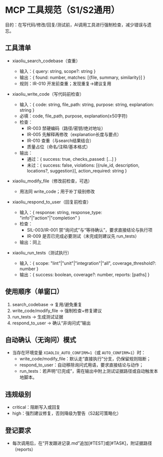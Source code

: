 # MCP 工具规范（S1/S2通用）

目的：在写代码/修改/回复/测试前，AI调用工具进行强制检查，减少错误与遗忘。

## 工具清单
- xiaoliu_search_codebase（查重）
  - 输入：{ query: string, scope?: string }
  - 输出：{ found: number, matches: [{file, summary, similarity}] }
  - 规则：IR-010 开发前查重；发现重复→建议复用

- xiaoliu_write_code（写代码前检查）
  - 输入：{ code: string, file_path: string, purpose: string, explanation: string }
  - 必填：code, file_path, purpose, explanation(≥50字符)
  - 检查：
    - IR-003 禁硬编码（路径/密钥/绝对地址）
    - IR-005 先解释再修改（explanation长度与要点）
    - IR-010 查重（与search结果结合）
    - 质量占位（命名/注释/基本格式）
  - 输出：
    - 通过：{ success: true, checks_passed: [...] }
    - 未过：{ success: false, violations: [{rule_id, description, locations?, suggestion}], action_required: string }

- xiaoliu_modify_file（修改前检查，可选）
  - 用法同 write_code；用于补丁级别修改

- xiaoliu_respond_to_user（回复前检查）
  - 输入：{ response: string, response_type: "info"|"action"|"completion" }
  - 检查：
    - SIL-003/IR-001 禁“询问式”与“等待确认”，要求直接结论与执行项
    - IR-009 是否已完成必要测试（未完成则建议先 run_tests）
  - 输出：同上

- xiaoliu_run_tests（测试执行）
  - 输入：{ scope: "lint"|"unit"|"integration"|"all", coverage_threshold?: number }
  - 输出：{ success: boolean, coverage?: number, reports: [paths] }

## 使用顺序（单窗口）
1) search_codebase → 复用/避免重复
2) write_code/modify_file → 强制检查+修复建议
3) run_tests → 生成测试证据
4) respond_to_user → 确认“非询问式”输出

## 自动确认（无询问）模式
- 当存在环境变量 `XIAOLIU_AUTO_CONFIRM=1`（或 `AUTO_CONFIRM=1`）时：
  - write_code/modify_file：默认走“直接执行”分支，仍保留规则阻断；
  - respond_to_user：自动移除询问式用语，要求直接结论与动作；
  - run_tests：若声明“已完成”，需在输出中附上测试证据路径或自动触发本地脚本。

## 违规级别
- critical：阻断写入或回复
- high：强烈建议修复，否则降级为警告（S2起可策略化）

## 登记要求
- 每次调用后，在“开发跟进记录.md”追加[#TEST]或[#TASK]，附证据路径（reports）
